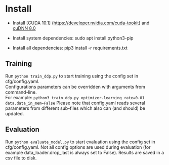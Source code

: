 # Install

* Install [CUDA 10.1] (https://developer.nvidia.com/cuda-tookit) and [cuDNN 8.0](https://developer.nvidia.com/cudnn)

* Install system dependencies: sudo apt install python3-pip

* Install all dependencies: pip3 install -r requirements.txt

## Training

Run ``python train_ddp.py`` to start training using the config set in cfg/config.yaml.  
Configurations parameters can be overridden with arguments from command-line.  
For example: ``python3 train_ddp.py optimizer.learning_rate=0.01 data.data_in_mem=False``
Please note that config.yaml reads several parameters from different sub-files which also can (and should) be updated. 

## Evaluation

Run ``python evaluate_model.py`` to start evaluation using the config set in cfg/config.yaml.
Not all config options are used during evaluation (for example data_loader.drop_last is always set to False).
Results are saved in a csv file to disk.
